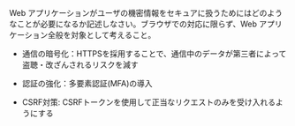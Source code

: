 Web アプリケーションがユーザの機密情報をセキュアに扱うためにはどのようなことが必要になるか記述しなさい。ブラウザでの対応に限らず、Web アプリケーション全般を対象として考えること。

- 通信の暗号化：HTTPSを採用することで、通信中のデータが第三者によって盗聴・改ざんされるリスクを減す

- 認証の強化：多要素認証(MFA)の導入

- CSRF対策: CSRFトークンを使用して正当なリクエストのみを受け入れるようにする